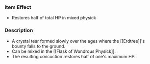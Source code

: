 ### Item Effect
- Restores half of total HP in mixed physick
### Description
- A crystal tear formed slowly over the ages where the [[Erdtree]]'s bounty falls to the ground.
- Can be mixed in the [[Flask of Wondrous Physick]].
- The resulting concoction restores half of one's maximum HP.